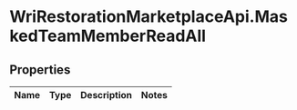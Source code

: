 # WriRestorationMarketplaceApi.MaskedTeamMemberReadAll

## Properties
Name | Type | Description | Notes
------------ | ------------- | ------------- | -------------


